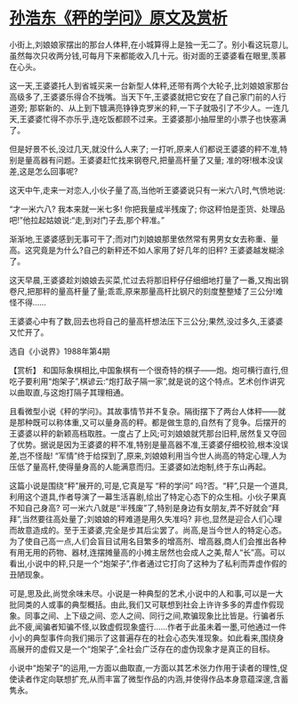 # [孙浩东《秤的学问》原文及赏析](https://www.vrrw.net/wx/15254.html)

小街上,刘娘娘家摆出的那台人体秤,在小城算得上是独一无二了。别小看这玩意儿,虽然每次只收两分钱,可每月下来都能收入几十元。街对面的王婆婆看在眼里,羡慕在心头。

这一天,王婆婆托人到省城买来一台新型人体秤,还带有两个大轮子,比刘娘娘家那台高级多了,王婆婆乐得合不拢嘴。当天下午,王婆婆就把它安在了自己家门前的人行道旁; 那崭新的、从上到下镀满亮铮铮克罗米的秤,一下子就吸引了不少人。一连几天,王婆婆忙得不亦乐乎,连吃饭都顾不过来。王婆婆那小抽屉里的小票子也快塞满了。

但是好景不长,没过几天,就没什么人来了; 一打听,原来人们都说王婆婆的秤不准,特别是量高器有问题。王婆婆赶忙找来钢卷尺,把量高杆量了又量; 准的呀!根本没误差,这是怎么回事呢?

这天中午,走来一对恋人,小伙子量了高,当他听王婆婆说只有一米六八时,气愤地说:

“才一米六八? 我本来就一米七多! 你把我量成半残废了; 你这秤怕是歪货、处理品吧!”他拉起姑娘说:“走,到对门子去,那个秤准。”

渐渐地,王婆婆感到无事可干了;而对门刘娘娘那里依然常有男男女女去称重、量高。这究竟是为什么?自己的新秤还不如人家用了好几年的旧秤? 王婆婆越发糊涂了。

这天早晨,王婆婆趁刘娘娘去买菜,忙过去将那旧秤仔仔细细地打量了一番,又掏出钢卷尺,把那秤的量高杆量了量;乖乖,原来那量高杆比钢尺的刻度整整矮了三公分!难怪不得……

王婆婆心中有了数,回去也将自己的量高杆想法压下三公分;果然,没过多久,王婆婆又忙开了。

选自《小说界》1988年第4期



【赏析】 和国际象棋相比,中国象棋有一个很奇特的棋子——炮。炮可横行直行,但吃子要利用“炮架子”,棋谚云:“炮打敌子隔一家”,就是说的这个特点。艺术创作讲究以曲取直,与这炮打隔子其理相通。

且看微型小说《秤的学问》。其故事情节并不复杂。隔街摆下了两台人体秤——就是那种既可以称体重,又可以量身高的秤。都是做生意的,自然有了竞争。后摆开的王婆婆以秤的新颖高档取胜。一度占了上风;可刘娘娘就凭那台旧秤,居然复又夺回了优势。据说是因为王婆婆的秤不准,特别是量高器不准,王婆婆仔细校验,根本没误差,岂不怪哉! “军情”终于给探到了,原来,刘娘娘利用当今世人尚高的特定心理,人为压低了量高杆,使得量身高的人能满意而归。王婆婆如法炮制,终于东山再起。

这篇小说是围绕“秤”展开的,可是,它真是写 “秤的学问” 吗?否。“秤”,只是一个道具,利用这个道具,作者导演了一幕生活喜剧,绘出了特定心态下的众生相。小伙子果真不知自己身高? 可一米六八就是“半残废”了,特别是身边有女朋友,弄不好就会“拜拜”,当然要往高处量了;刘娘娘的秤难道是用久失准吗? 非也,显然是迎合人们心理而故意造成的。至于王婆婆,完全是步其后尘罢了。尚高,是当今世人的特定心态。为了使自己高一点,人们会盲目试用名目繁多的增高剂、增高器,商人们会推出各种有用无用的药物、器材,连摆摊量高的小摊主居然也会成人之美,帮人“长”高。可以看出,小说中的秤,只是一个“炮架子”,作者通过它打向了这种为了私利而弄虚作假的丑陋现象。

可是,思及此,尚觉余味未尽。小说是一种典型的艺术,小说中的人和事,可以是一大批同类的人或事的典型概括。由此,我们又可联想到社会上许许多多的弄虚作假现象。同事之间、上下级之间、恋人之间、同行之间,欺骗现象比比皆是。行骗者乐此不疲,闻骗者知骗不怪,以致虚假现象盛行……作者于此虽未着一墨,可他通过一件小小的典型事件向我们揭示了这普遍存在的社会心态失准现象。如此看来,围绕身高展开的虚假又是一个“炮架子”,全社会广泛存在的虚伪现象才是真正的目标。

小说中“炮架子”的运用,一方面以曲取直,一方面以其艺术张力作用于读者的理性,促使读者作定向联想扩充,从而丰富了微型作品的内涵,并使得作品本身意蕴深邃,含蓄隽永。

